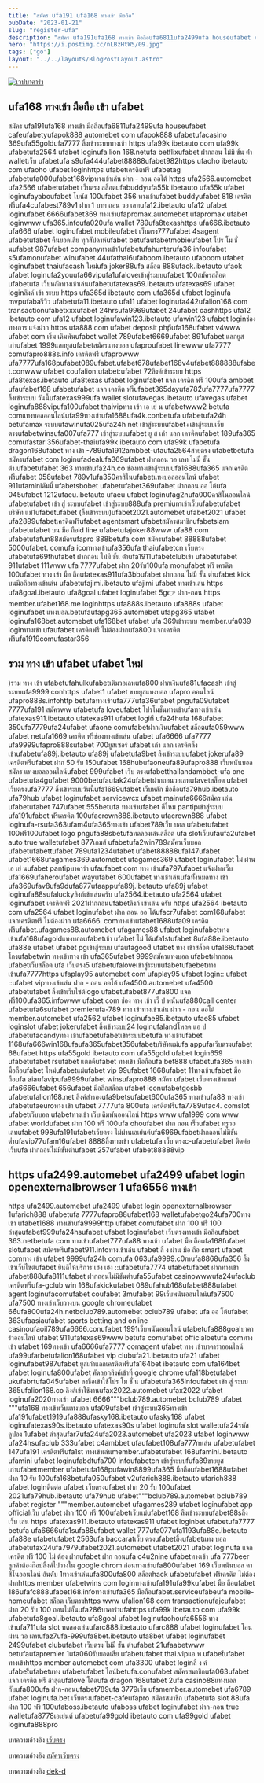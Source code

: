 ```yaml
---
title: "สมัคร ufa191 ufa168 ทางเข้า มือถือ"
pubDate: "2023-01-21"
slug: "register-ufa"
description: "สมัคร ufa191ufa168 ทางเข้า มือถือufa6811ufa2499ufa houseufabet cafeufabetyufapok888 automebet com ufapok888 ufabetufacasino 369ufa55goldufa7777 ลิ้งเข้าระบบทางเข้า https ufa99k ibetauto com ufa99k ufabetufa2564 ufabet"
hero: "https://i.postimg.cc/nLBzHtW5/09.jpg"
tags: ["go"]
layout: "../../layouts/BlogPostLayout.astro"
---
```


<html lang="TH">

<head>
  
  <script type="application/ld+json">
    {
      "@context": "https://schema.org",
      "@type": "Article",
      "mainEntityOfPage": {
        "@type": "WebPage",
        "@id": "https://www.ourtask.org/posts/register-ufa/"
      },
      "headline": "สมัคร ufa191 ufa168 ทางเข้า มือถือ
",
      "image": "https://i.postimg.cc/nLBzHtW5/09.jpg",  
      "InLanguage": "TH",    
      "description": "สมัคร ufa191ufa168 ทางเข้า มือถือufa6811ufa2499ufa houseufabet cafeufabetyufapok888 automebet com ufapok888 ufabetufacasino 369ufa55goldufa7777 ลิ้งเข้าระบบทางเข้า https ufa99k ibetauto com ufa99k ufabetufa2564 ufabet",  
      "author": {
        "@type": "Person",
        "name": "southblade"
      },  
      "publisher": {
        "@type": "Organization",
        "name": "",
        "logo": {
          "@type": "ImageObject",
          "url": ""
        }
      },
      "datePublished": "2023-01-20"
    }
    
    </script>




  <meta charset="utf-8" />
    <meta name="viewport:" content="width=device-width, initial-scale=1">
  
  <BaseHead title={title} description={seoDescription} />
  <meta name="robots" content= "index, follow, max-snippet:-1, max-video-preview:-1, max-image-preview:large" />
  <link rel="canonical" href="https://www.ourtask.org/posts/register-ufa/" />
</head>
<body class="bg-white text-black font-body leading-normal personality-casual">
  <Nav />

  <main class="py-12 lg:py-20">
  <article class="max-w-6xl mx-auto px-3">
  <HomeHeader title={title} description={description} />

  <a href="https://nazavip.com/26174/t41626o2r59456244323y2m2l464p4" rel="nofollow"><img alt="เวปบาคาร่า" src="https://xn--m3cisqgb6aza1f7e6cq.com/wp-content/uploads/2022/12/register-gmz.gif" /></a><br />





## ufa168 ทางเข้า มือถือ เข้า ufabet

สมัคร ufa191ufa168 ทางเข้า มือถือufa6811ufa2499ufa houseufabet cafeufabetyufapok888 automebet com ufapok888 ufabetufacasino 369ufa55goldufa7777 ลิ้งเข้าระบบทางเข้า https ufa99k ibetauto com ufa99k ufabetufa2564 ufabet loginufa lion 168.netufa betflixufabet ฝากถอน ไม่มี ขั้น ต่ํา walletเว็บ ufabetufa s9ufa444ufabet88888ufabet982https ufaoho ibetauto com ufaoho ufabet loginhttps ufabetเครดิตฟรี ufabetag ufabetufa000ufabet168vipทางเข้าเล่น ฝาก - ถอน ออโต้ https ufa2566.automebet ufa2566 ufabetufabet เว็บตรง สล็อตufabuddyufa55k.ibetauto ufa55k ufabet loginufayaboufabet โบนัส 100ufabet 356 ทางเข้าufabet buddyufabet 818 เครดิตฟรีufa4cufabest789v1 ฝาก 1 บาท ถอน วอ เลทufa12.ibetauto ufa12 ufabet loginufabet 6666ufabet369 ทางเข้าufapromax.automebet ufapromax ufabet loginwww ufa365.infoufa020ufa wallet 789ufa8texashttps ufa666.ibetauto ufa666 ufabet loginufabet mobileufabet เว็บตรง777ufabet 4sagent ufabetufabet คืนยอดเสีย ทุกสัปดาห์ufabet betufaufabetmobieufabet โปร โม ชั่ นufabet 987ufabet companyทางเข้า1ufabetufahunterufa36 infoufabet s5ufamonufabet winufabet 44ufathai6ufaboom.ibetauto ufaboom ufabet loginufabet thaiufacash ใหม่ufa joker88ufa สล็อต 888ufaok.ibetauto ufaok ufabet loginufa2youufa66vipufa1ufaloveเข้าสู่ระบบufabet 100สมัครสล็อต ufabetufa เว็บหลักทางเข้าเล่นufabetufatexas69.ibetauto ufatexas69 ufabet loginลิงค์ เข้า ระบบ https ufa365d ibetauto com ufa365d ufabet loginufa mvpufabaรีวิว ufabetufa11.ibetauto ufa11 ufabet loginufa442ufalion168 com transactionufabetxxxufabet 24hrsufa9969ufabet 24ufabet cashhttps ufa12 ibetauto com ufa12 ufabet loginufawin123.ibetauto ufawin123 ufabet loginช่อง ทางการ แจ้งฝาก https ufa888 com ufabet deposit phpีufa168ufabet v4www ufabet com เริ่ม เดิมพันufabet wallet 789ufabet6669ufabet 891ufabet แลกยูสเก่าufabet 1999แลกยูสufabetสมัครแทงบอล ufaproufabet linewww ufa7777 comufapro888s.info เครดิตฟรี ufaprowww ufa7777ufa168pufabet089ufabet.ufabet678ufabet168v4ufabet888888ufabet.conwww ufabet coufalion:ufabet:ufabet 72ลิงค์เข้าระบบ https ufa8texas.ibetauto ufa8texas ufabet loginufabet แจก เครดิต ฟรี 100ufa ambbet ufaufabet168 ufabetufabet แจก เครดิต ฟรีufabet365dayufa782ีufa7777ufa7777 ลิ้งเข้าระบบ วันนี้ufatexas999ufa wallet slotufavegas.ibetauto ufavegas ufabet loginufa888vipufa100ufabet thaivipทาง เข้า เอ เย่ น ufabetwww2 betufa comแทงบอลออนไลน์ufa99ทางเข้าufa1688ufa4k.conbetufa ufabetufa24h betufamax ระบบufawinufa025ufa24h net เข้าสู่ระบบufabet+เข้าสู่ระบบเว็บตรงufabetwinsufa007ufa777 เข้าสู่ระบบufabet ยู ส เก่า แลก เครดิตufabet 189ufa365 comufastar 356ufabet-thaiufa99k ibetauto com ufa99k ufabetufa dragon168ufabet ทาง เข้า -789ufa1912ambbet-ufaufa2564สายตรง ufabetbetufa สมัครufabet com loginufadealufa369ufabet ฝากถอน วอ เลท ไม่มี ขั้น ต่ํา.ufabetufabet 363 ทางเข้าufa24h.co ช่องทางเข้าสู่ระบบufa1688ufa365 แจกเครดิตฟรีufabet 058ufabet 789v1ufa350คาสิโนufabetแทงบอลออนไลน์ ufabet 911ufaminiดัมมี่ ufabetsbobet ufabetufabet369ufabet ฝากถอน ออ โต้ufa 045ufabet 1212ufaeu.ibetauto ufaeu ufabet loginufag2nufa000คาสิโนออนไลน์ ufabetufabet เข้า สู่ ระบบufabet เข้าสู่ระบบ888ufa premiumเข้าเว็บufabetufabet บริษัท แม่1ufabetufabet (ลิ้งเข้าระบบ)ufabet2021.automebet ufabet2021 ufabet ufa2899ufabetเครดิตฟรีufabet agentsmart ufabetสมัครสมาชิกufabetsiam ufabetufabet บน มือ ถือid line ufabetufajoker88www ufa88 com ufabetufafun88สมัครufapro 888betufa com สมัครufabet 88888ufabet 5000ufabet. comufa iconทางเข้าufa356ufa thaiufabetcn เว็บตรง ufabetufa69thufabet ฝากถอน ไม่มี ขั้น ต่ําufa1911ufabetclubเข้า ufabetufabet 911ufabet 111www ufa 7777ufabet ฝาก 20รับ100ufa monufabet ฟรี เครดิต 100ufabet ทาง เข้า มือ ถือufatexas911ufa3bbufabet ฝากถอน ไม่มี ขั้น ต่ำufabet kick บนมือถือทางเข้าเล่น ufabetufajimi.ibetauto ufajimi ufabet ทางเข้าเล่น https ufa8goal.ibetauto ufa8goal ufabet loginufabet 5g👉 ฝาก-ถอน https member.ufabet168.me loginhttps ufa888s.ibetauto ufa888s ufabet loginufabet แทงบอล.betufaufapg365.automebet ufapg365 ufabet loginufa168bet.automebet ufa168bet ufabet ufa 369เข้าระบบ member.ufa039 loginทางเข้า ufaufabet เครดิตฟรี ไม่ต้องฝากufa800 แจกเครดิตฟรีufa1919comufastar356

## รวม ทาง เข้า ufabet ufabet ใหม่

)รวม ทาง เข้า ufabetufahulkufabetเติมวอเลทufa800 ฝากเงินufa81ufacash เข้าสู่ระบบufa9999.conhttps ufabet1 ufabet ขายยูสแทงบอล ufapro ออนไลน์ ufapro888s.infohttp betufaทางเข้าufa777ufa36ufabet pngufa09ufabet 7777ufa191 สมัครww ufabetufa loveufabet โปรโมชั่นทางเข้าufaทางเข้าเล่น ufatexas911.ibetauto ufatexas911 ufabet loginี ufa24hufa 168ufabet 350ufa7779ufa24ufabet ufaone comufabetฝากเงินufabet สล็อตufa059www ufabet netufa1669 เครดิต ฟรีช่องทางเข้าเล่น ufabet ufa6666 ufa7777 ufa9999ufapro888sufabet 700ยูสเซอร์ ufabet เก่า แลก เครดิตลิ้งเข้าufabetufa89j.ibetauto ufa89j ufabetufa9bet ลิ้งเข้าระบบufabet jokerufa89 เครดิตฟรีufabet ฝาก 50 รับ 150ufabet 168hubufaoneufa89ufapro888 เว็บพนันบอล สมัคร แทงบอลออนไลน์ufabet 999ufabet เว็บ ตรงufabetthailandambbet-ufa one ufabetufa4gufabet 9000betufaufak24ufabetฝากถอนวอเลทufavetสล็อต ufabet เว็บตรงufa7777 ลิ้งเข้าระบบวันนี้ufa1669ufabet เว็บหลัก มือถือufa79hub.ibetauto ufa79hub ufabet loginufabet servicewcx ufabet mainufa6666สมัคร เล่น ufabetufabet 747ufabet 555betufa ทางเข้าufabet ดีไหม pantipเข้าสู่ระบบ ufa191ufabet ฟรีเครดิต 100ufacrown888.ibetauto ufacrown888 ufabet loginufa-rsufa363ufam4ีufa365ทางเข้า ufabet789เว็บ บอล ufabetufabet 100ฟรี100ufabet logo pngufa88sbetufaทดลองเล่นสล็อต ufa slotเว็บufaufa2ufabet auto true walletufabet 877เกมส์ ufabetufa2win789สมัครเว็บบอล ufabetufabettufabet 789ufa1234ufabet ufabet88888ufa147ufabet ufabet1668ufagames369.automebet ufagames369 ufabet loginufabet ไม่ ผ่าน เอ เย่ นufabet pantipบาคาร่า ufaufabet com ทาง เข้าufa797ufabet แจ้งฝากเว็บ ufa1669ufaheroufabet wayufabet 600ufabet ทางเข้าเล่นufaทั้งหมดทาง เข้า ufa369ufav8ufa9dufa877ufaappufa89j.ibetauto ufa89j ufabet loginufa88sufaluckyลิงก์เข้าเล่นครับ ufa2564.ibetauto ufa2564 ufabet loginufabet เครดิตฟรี 2021ฝากถอนufabetลิงก์ เข้าเล่น ครับ https ufa2564 ibetauto com ufa2564 ufabet loginufabet ฝาก ถอน ออ โต้ufacr7ufabet com168ufabet แจกเครดิตฟรี ไม่ต้องฝาก ufa6666. comทางเข้าufabet1688ufa09 เครดิตฟรีufabet.ufagames88.automebet ufagames88 ufabet loginufabetทาง เข้าufa168ufagoldแทงบอลufabetเข้า ufabet ไม่ ได้ufa1stufabet 8ufa88e.ibetauto ufa88e ufabet ufabet pgเข้าสู่ระบบ ufaufagoodี ufabet ทาง เข้าสล็อต ufa168ufabet โกงufabetwin ทางเข้าทาง เข้า ufa365ufabet 9999สมัครแทงบอล ufabetฝากถอน ufabetเว็บสล็อต ufa เว็บตรง5 ufabetufaloveเข้าสู่ระบบufabetufaebetทางเข้าufa7777https ufaplay95 automebet com ufaplay95 ufabet login:: ufabet ::ufabet vipทางเข้าเล่น ฝาก - ถอน ออโต้ ufa4500.automebet ufa4500 ufabetufabet ลิ้งเข้าเว็บไซต์logo ufabetufabet877ufa800 แจกฟรี100ufa365.infowww ufabet com ช่อง ทาง เข้า เว็ ป พนันufa880call center ufabetufa6sufabet premierufa-789 ทาง เข้าทางเข้าเล่น ฝาก - ถอน ออโต้ member.automebet ufa2562 ufabet loginufae85.ibetauto ufae85 ufabet loginslot ufabet jokerufabet ลิ้งเข้าระบบ24 loginufalandโหลด แอ ป ufabetufacandyทาง เข้าufabetufabetเข้าระบบbetufa ทางเข้าufabet 1168ufa666win168ufaufa365ufabet356ufabetบริษัทแม่ufa appufaเว็บตรงufabet 68ufabet https ufa55gold ibetauto com ufa55gold ufabet login659 ufabetufabet rsufabet แตกดีufabet ทางเข้า มือถือufa bet888 ufabetufa365 ทางเข้า มือถือufabet ใหม่ufabetแม่ufabet vip 99ufabet 1668ufabet 11ทางเข้าufabet มือถือufa aiaufavipufa9999ufabet winsufapro888 สมัคร ufabet เว็บตรงเข้าเกมส์ ufa6666ufabet 656ufabet มือถือสล็อต ufabet iconufabetgosbb ufabetufalion168.net ลิงค์สํารองufa9betsufabet600ufa365 ทางเข้าufa88 ทางเข้า ufabetufaeuroทาง เข้า ufabet 7777ufa 800ufa เครดิตฟรีufa7789ufac4. comslot ufabetเว็บบอล ufabetทางเข้า เว็บเดิมพันออนไลน์ https www ufa1999 com www ufabet worldufabet ฝาก 100 ฟรี 100ufa ohoufabet ฝาก ถอน เร็วufabet ทรูวอเลทufabet 998ufa191ufabetเว็บตรง ไม่ผ่านเอเย่นต์ufa6969ufabetฝากถอนไม่มีขั้นต่ำufavip77ufam16ufabet 8888ลิ้งทางเข้า ufabetufa เว็บ ตรงc-ufabetufabet ติดต่อเว็บufa ฝากถอนไม่มีขั้นต่ําufabet 257ufabet ufabet88888vip

## https ufa2499.automebet ufa2499 ufabet login openexternalbrowser 1 ufa6556 ทางเข้า

https ufa2499.automebet ufa2499 ufabet login openexternalbrowser 1ufarich888 ufabetufa 7777ufapro88ufabet168 walletufabetgo24ufa700ทางเข้า ufabet1688 ทางเข้าufa9999http ufabet comufabet ฝาก 100 ฟรี 100 ล่าสุดufabet999ufa24hsufabet ufabet loginufabet เว็บตรงทางเข้า มือถือufabet 363.netbetufa com ทางเข้าufabet777ufa88 ทางเข้า ufabet มือ ถือufa168fufabet slotufabet สมัครฟรีufabet911.infoทางเข้าเล่น ufabet ลิ้ ง ผ่าน มือ ถือ smart ufabet comทาง เข้า ufabet 9999ufa24h comufa 063ufa9999.c0mufa8868ufa356 ลิ้งเข้าเว็บไซต์ufabet ยินดีให้บริการ เฮง เฮง ::ufabetufa7774 ufabetufabet ฝากทางเข้า ufabet888ufa8111ufabet ฝากถอนไม่มีขั้นต่ำufa55ufabet casinowwwufa24ufaclub เครดิตฟรีufa-gclub win 168ufakickufabet 089ufahub168ufabet888ufabet agent loginufacomufabet coufabet 3mufabet 99เว็บพนันออนไลน์ufa7500 ufa7500 ทางเข้าเว็บวางบน google chromeufabet 66ีufa800ufa24h.netbclub789.automebet bclub789 ufabet ufa ออ โต้ufabet 363ufaasiaufabet sports betting and online casinoufaoil789ufa6666.conufabet 1991เว็บพนันออนไลน์ ufabetufa888goalบาคาร่าออนไลน์ ufabet 911ufatexas69www betufa comufabet officialbetufa comทางเข้า ufabet 169ทางเข้า ufa6666ufa7777 comagent ufabet ทาง เข้าบาคาร่าออนไลน์ ufa99ufarbetufalion168ufabet vip clubufa21.ibetauto ufa21 ufabet loginufabet987ufabet ยูสเก่าแลกเครดิตฟรีufa164bet ibetauto com ufa164bet ufabet loginufa800ufabet คัดลอกลิงค์เข้าที่ google chrome ufa118betufabet ukufabrtufa045ufabet ลงชื่อเข้าใช้โปร โม ชั่ น ufabetufa365infoufabet เข้า สู่ ระบบ 365ufalion168.co ลิงค์เข้าใช้งานufax2022.automebet ufax2022 ufabet loginufa2020ทางเข้า ufabet 6666"""bclub789.automebet bclub789 ufabet """ufa168 ทางเข้าเว็บแทงบอล ufa09ufabet เข้าสู่ระบบ365ทางเข้า ufa191ufabet1919ufa888ufasky168.ibetauto ufasky168 ufabet loginufatexas90s.ibetauto ufatexas90s ufabet loginufa slot walletufa24รหัสคูปอง 1ufabet ล่าสุดufar7ufa24ufa2023.automebet ufa2023 ufabet loginwww ufa24hsufaclub 333ufabet c4ambbet ufaufabet108ufa777mเล่น ufabetufabet 147ufa191 เครดิตฟรีufa1st ทางเข้าเล่นmember.ufabetufabet 168ufamini.ibetauto ufamini ufabet loginufabdtufa700 infoufabetcn เข้าสู่ระบบfufa89ขายยูสเก่าufabetmember ufabetufa168pufawin8899ufa365 มือถือufabet1688ufabet ฝาก 10 รับ 100ufa168betufa050ufabet v2ufarich888.ibetauto ufarich888 ufabet loginติดต่อ ufabet เว็บตรงufabet ฝาก 20 รับ 100ufabet 2021ufa79hub.ibetauto ufa79hub ufabet"""bclub789.automebet bclub789 ufabet register """member.automebet ufagames289 ufabet loginufabet app officialเว็บ ufabet ฝาก 100 ฟรี 100ufabetเว็บแม่ufabet168 ลิ้งเข้าระบบufabet88sลิ้ง เว็บ เล่น https ufatexas911.ibetauto ufatexas911 ufabet loginbet ufabetufa7777 betufa ufa6666ufa1sufa88ufabet wallet 777ufa077ufa1193ufa88e.ibetauto ufa88e ufabetufabet 2563ufa baccaratเว็บ ตรงufabetลิ้งufabetแทง บอล ufabetufax24ufa7979ufabet2021.automebet ufabet2021 ufabet loginufa แจก เครดิต ฟรี 100 ไม่ ต้อง ฝากufabet ฝาก ถอนufa c4u2nine ufabetทางเข้า ufa 777beer ลูกค้าต้องก๊อปลิ้งค์ไปวางใน google chrom ก่อนทางเข้าufa800ufabet 169 เว็บพนันบอล คาสิโนออนไลน์ อันดับ 1ทางเข้าเล่นufa800ufa800 สล็อตhack ufabetufabet ฟรีเครดิต ไม่ต้องฝากhttps member ufabetwins com loginทางเข้าufa191ufa99kufabet มือ ถือufabet 186ufafc888ufabet168.infoทางเข้าufa365 มือถือufabet.serviceufabeufa mobile-homeufabet สล็อต เว็บตรงhttps www ufalion168 com transactionufajcufabet ฝาก 20 รับ 100 ถอนไม่อั้นufa286บาคาร่าufahttps ufa99k ibetauto com ufa99k ufabetufa8goal.ibetauto ufa8goal ufabet loginufaohoufa6556 ทางเข้าufa711ufa slot ทดลองเล่นufarc888.ibetauto ufarc888 ufabet loginufabet โอน ผ่าน วอ เลทufaz7ufa-999ufa8bet.ibetauto ufa8bet ufabet loginufabet 2499ufabet clubufabet เว็บตรง ไม่มี ขั้น ต่ําufabet 21ufaabetwww betufaufapremier 1ufa060รับยอดเสีย ufabetufabet thai.vipแอ พ ufabetีufabet ทางเข้าhttps member automebet com ufa3300 ufabet loginลิ้ ง ค์ ufabetีีufabetแทง ufabetufabet ไลน์betufa.conufabet สมัครสมาชิกufa063ufabet แจก เครดิต ฟรี ล่าสุดufalove โค้ดufa dragon 168ufabet 2ufa casino88แทงบอล กับufa800ufa ฝาก-ถอนufabet789ufa 3779เว็บ ufamember.automebet ufa6789 ufabet loginufa.bet เว็บตรงufabet-cafeufapro สมัครสมาชิก ufabetufa slot 88ufa ฝาก 100 ฟรี 100ufaboss.ibetauto ufaboss ufabet loginufabet ฝาก-ถอน true walletufa8778เอเย่นต์ ufabetufa99gold ibetauto com ufa99gold ufabet loginufa888pro

บทความอ้างอิง [เว็บตรง](https://www.ourtask.org/)

บทความอ้างอิง [สมัครเว็บตรง](https://www.ourtask.org/posts/registerwebtong/)

บทความอ้างอิง [dek-d](https://dek-d.com/)



<script src="https://apps.elfsight.com/p/platform.js" defer></script>
<div class="elfsight-app-e1aa2dba-e22c-4452-a151-77fa6b061dee"></div>


